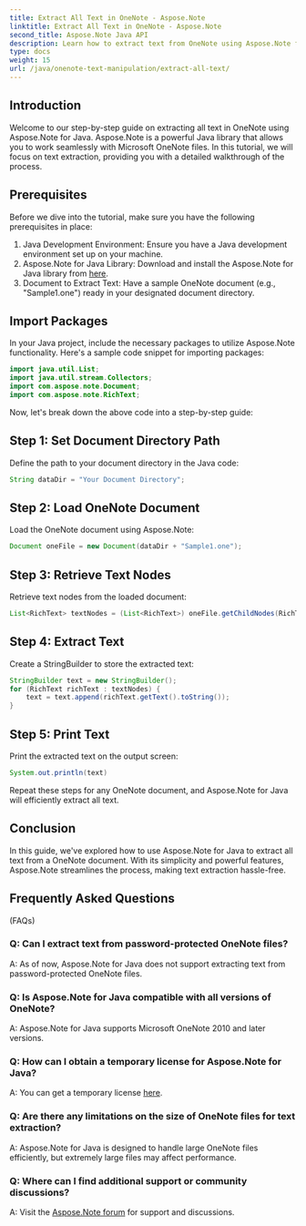 ```yaml
---
title: Extract All Text in OneNote - Aspose.Note
linktitle: Extract All Text in OneNote - Aspose.Note
second_title: Aspose.Note Java API
description: Learn how to extract text from OneNote using Aspose.Note for Java. A comprehensive guide with step-by-step instructions for seamless text extraction.
type: docs
weight: 15
url: /java/onenote-text-manipulation/extract-all-text/
---
```

## Introduction
Welcome to our step-by-step guide on extracting all text in OneNote using Aspose.Note for Java. Aspose.Note is a powerful Java library that allows you to work seamlessly with Microsoft OneNote files. In this tutorial, we will focus on text extraction, providing you with a detailed walkthrough of the process.
## Prerequisites
Before we dive into the tutorial, make sure you have the following prerequisites in place:
1. Java Development Environment: Ensure you have a Java development environment set up on your machine.
2. Aspose.Note for Java Library: Download and install the Aspose.Note for Java library from [here](https://releases.aspose.com/note/java/).
3. Document to Extract Text: Have a sample OneNote document (e.g., "Sample1.one") ready in your designated document directory.
## Import Packages
In your Java project, include the necessary packages to utilize Aspose.Note functionality. Here's a sample code snippet for importing packages:
```java
import java.util.List;
import java.util.stream.Collectors;
import com.aspose.note.Document;
import com.aspose.note.RichText;
```
Now, let's break down the above code into a step-by-step guide:
## Step 1: Set Document Directory Path
Define the path to your document directory in the Java code:
```java
String dataDir = "Your Document Directory";
```
## Step 2: Load OneNote Document
Load the OneNote document using Aspose.Note:
```java
Document oneFile = new Document(dataDir + "Sample1.one");
```
## Step 3: Retrieve Text Nodes
Retrieve text nodes from the loaded document:
```java
List<RichText> textNodes = (List<RichText>) oneFile.getChildNodes(RichText.class);
```
## Step 4: Extract Text
Create a StringBuilder to store the extracted text:
```java
StringBuilder text = new StringBuilder();
for (RichText richText : textNodes) {
    text = text.append(richText.getText().toString());
}
```
## Step 5: Print Text
Print the extracted text on the output screen:
```java
System.out.println(text)
```
Repeat these steps for any OneNote document, and Aspose.Note for Java will efficiently extract all text.
## Conclusion
In this guide, we've explored how to use Aspose.Note for Java to extract all text from a OneNote document. With its simplicity and powerful features, Aspose.Note streamlines the process, making text extraction hassle-free.
## Frequently Asked Questions
 (FAQs)
### Q: Can I extract text from password-protected OneNote files?
A: As of now, Aspose.Note for Java does not support extracting text from password-protected OneNote files.
### Q: Is Aspose.Note for Java compatible with all versions of OneNote?
A: Aspose.Note for Java supports Microsoft OneNote 2010 and later versions.
### Q: How can I obtain a temporary license for Aspose.Note for Java?
A: You can get a temporary license [here](https://purchase.aspose.com/temporary-license/).
### Q: Are there any limitations on the size of OneNote files for text extraction?
A: Aspose.Note for Java is designed to handle large OneNote files efficiently, but extremely large files may affect performance.
### Q: Where can I find additional support or community discussions?
A: Visit the [Aspose.Note forum](https://forum.aspose.com/c/note/28) for support and discussions.
